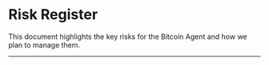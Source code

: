 # Risk Register

This document highlights the key risks for the Bitcoin Agent and how we plan to manage them.

---
